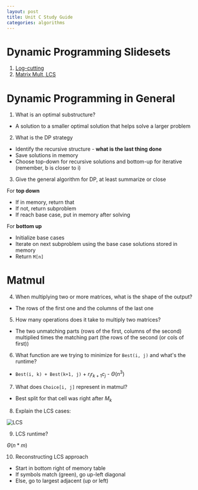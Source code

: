 ```yaml
---
layout: post
title: Unit C Study Guide
categories: algorithms
---
```


# Dynamic Programming Slidesets

1. [Log-cutting](https://uva-cs.github.io/cs4102-s22/slides/cs4102-C-lecture1.pdf)
2. [Matrix Mult, LCS](https://uva-cs.github.io/cs4102-s22/slides/cs4102-C-lecture2-3.pdf)

# Dynamic Programming in General

1. What is an optimal substructure?

- A solution to a smaller optimal solution that helps solve a larger problem

2. What is the DP strategy

- Identify the recursive structure - **what is the last thing done**
- Save solutions in memory
- Choose top-down for recursive solutions and bottom-up for iterative (remember, b is closer to i)

3. Give the general algorithm for DP, at least summarize or close

For **top down**

- If in memory, return that
- If not, return subproblem
- If reach base case, put in memory after solving

For **bottom up**

- Initialize base cases
- Iterate on next subproblem using the base case solutions stored in memory
- Return `M[n]`

# Matmul

4. When multiplying two or more matrices, what is the shape of the output?

- The rows of the first one and the columns of the last one

5. How many operations does it take to multiply two matrices?

- The two unmatching parts (rows of the first, columns of the second) multiplied times the matching part (the rows of the second (or cols of first))

6. What function are we trying to minimize for `Best(i, j)` and what's the runtime?

- `Best(i, k) + Best(k+1, j)` + $r_ir_{k+1}c_j$ - $\Theta(n^3)$

7. What does `Choice[i, j]` represent in matmul?

- Best split for that cell was right after $M_k$

8. Explain the LCS cases:

![LCS](https://i.imgur.com/2ebKEOh.png)

9. LCS runtime?

$\Theta(n*m)$

10. Reconstructing LCS approach

- Start in bottom right of memory table
- If symbols match (green), go up-left diagonal
- Else, go to largest adjacent (up or left)
